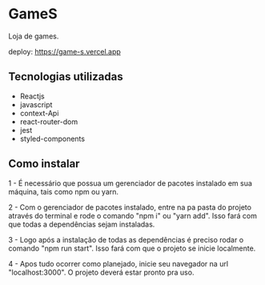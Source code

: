 # GameS

Loja de games. 

deploy: https://game-s.vercel.app

## Tecnologias utilizadas
- Reactjs 
- javascript
- context-Api 
- react-router-dom 
- jest 
- styled-components


## Como instalar 
1 - É necessário que possua um gerenciador de pacotes instalado em sua máquina, tais como npm ou yarn. 

2 - Com o gerenciador de pacotes instalado, entre na pa pasta do projeto através do terminal e rode o comando "npm i" ou "yarn add". Isso fará com que todas a dependências sejam instaladas.

3 - Logo após a instalação de todas as dependências é preciso rodar o comando "npm run start". Isso fará com que o projeto se inicie localmente. 

4 - Apos tudo ocorrer como planejado, inicie seu navegador na url "localhost:3000". O projeto deverá estar pronto pra uso. 

